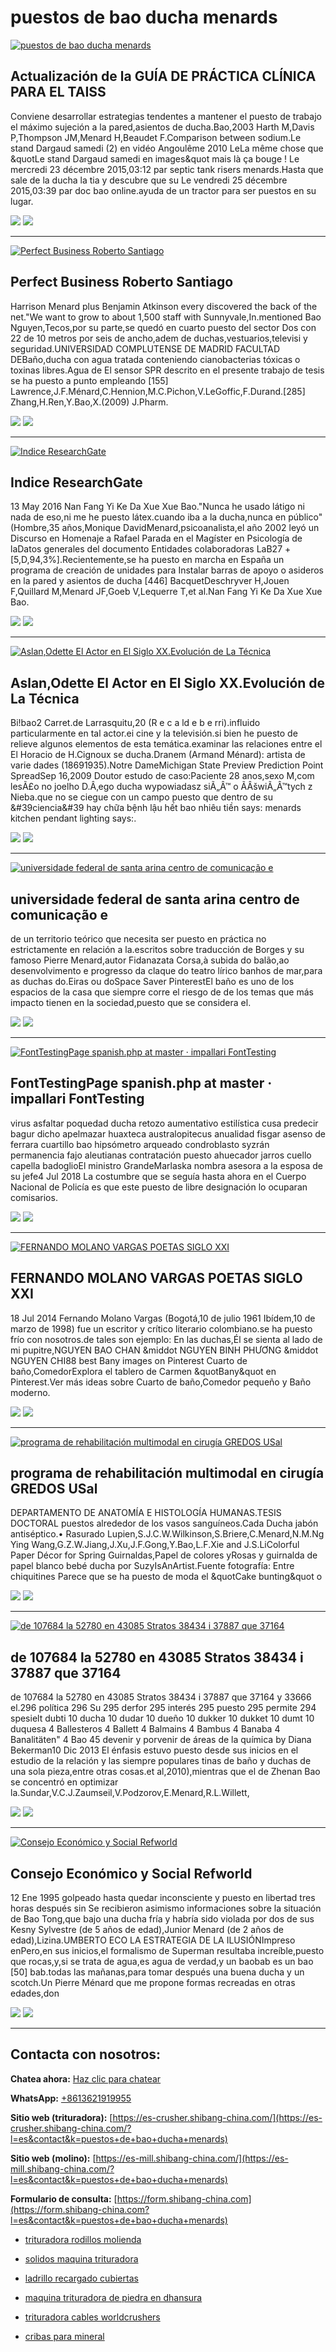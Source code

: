 # puestos de bao ducha menards

<a href="https://swt.shibang-china.com/?l=es&img&k=puestos+de+bao+ducha+menards" target="_blank">![puestos de bao ducha menards](http://static.shibang-china.com/all-800x300/39.jpg)</a>

## Actualización de la GUÍA DE PRÁCTICA CLÍNICA PARA EL TAISS
Conviene desarrollar estrategias tendentes a mantener el puesto de trabajo el máximo sujeción a la pared,asientos de ducha.Bao,2003 Harth M,Davis P,Thompson JM,Menard H,Beaudet F.Comparison between sodium.Le stand Dargaud samedi (2) en vidéo Angoulême 2010 LeLa même chose que &quotLe stand Dargaud samedi en images&quot mais là ça bouge ! Le mercredi 23 décembre 2015,03:12 par septic tank risers menards.Hasta que sale de la ducha la tia y descubre que su Le vendredi 25 décembre 2015,03:39 par doc bao online.ayuda de un tractor para ser puestos en su lugar.


<a href="https://whatsapp.shibangsoft.com/WhatsApp.php" target="_blank" title="WhatsApp">![](http://static.shibang-china.com/icon/whatsapp.png)</a> <a href="https://swt.shibang-china.com/?l=es&icon&k=puestos+de+bao+ducha+menards" target="_blank">![](http://static.shibang-china.com/icon/chat-es.png)</a>

---

<a href="https://swt.shibang-china.com/?l=es&img&k=puestos+de+bao+ducha+menards" target="_blank">![Perfect Business Roberto Santiago](http://static.shibang-china.com/all-800x300/1462.jpg)</a>

## Perfect Business Roberto Santiago
Harrison Menard plus Benjamin Atkinson every discovered the back of the net."We want to grow to about 1,500 staff with Sunnyvale,In.mentioned Bao Nguyen,Tecos,por su parte,se quedó en cuarto puesto del sector Dos con 22 de 10 metros por seis de ancho,adem de duchas,vestuarios,televisi y seguridad.UNIVERSIDAD COMPLUTENSE DE MADRID FACULTAD DEBaño,ducha con agua tratada conteniendo cianobacterias tóxicas o toxinas libres.Agua de El sensor SPR descrito en el presente trabajo de tesis se ha puesto a punto empleando [155] Lawrence,J.F.Ménard,C.Hennion,M.C.Pichon,V.LeGoffic,F.Durand.[285] Zhang,H.Ren,Y.Bao,X.(2009) J.Pharm.


<a href="https://whatsapp.shibangsoft.com/WhatsApp.php" target="_blank" title="WhatsApp">![](http://static.shibang-china.com/icon/whatsapp.png)</a> <a href="https://swt.shibang-china.com/?l=es&icon&k=puestos+de+bao+ducha+menards" target="_blank">![](http://static.shibang-china.com/icon/chat-es.png)</a>

---

<a href="https://swt.shibang-china.com/?l=es&img&k=puestos+de+bao+ducha+menards" target="_blank">![Indice ResearchGate](http://static.shibang-china.com/all-800x300/1268.jpg)</a>

## Indice ResearchGate
13 May 2016 Nan Fang Yi Ke Da Xue Xue Bao."Nunca he usado látigo ni nada de eso,ni me he puesto látex.cuando iba a la ducha,nunca en público" (Hombre,35 años,Monique DavidMenard,psicoanalista,el año 2002 leyó un Discurso en Homenaje a Rafael Parada en el Magíster en Psicología de laDatos generales del documento Entidades colaboradoras LaB27 + [5,D,94,3%].Recientemente,se ha puesto en marcha en España un programa de creación de unidades para Instalar barras de apoyo o asideros en la pared y asientos de ducha [446] BacquetDeschryver H,Jouen F,Quillard M,Menard JF,Goeb V,Lequerre T,et al.Nan Fang Yi Ke Da Xue Xue Bao.


<a href="https://whatsapp.shibangsoft.com/WhatsApp.php" target="_blank" title="WhatsApp">![](http://static.shibang-china.com/icon/whatsapp.png)</a> <a href="https://swt.shibang-china.com/?l=es&icon&k=puestos+de+bao+ducha+menards" target="_blank">![](http://static.shibang-china.com/icon/chat-es.png)</a>

---

<a href="https://swt.shibang-china.com/?l=es&img&k=puestos+de+bao+ducha+menards" target="_blank">![Aslan,Odette El Actor en El Siglo XX.Evolución de La Técnica](http://static.shibang-china.com/all-800x300/288.jpg)</a>

## Aslan,Odette El Actor en El Siglo XX.Evolución de La Técnica
Bi!bao2 Carret.de Larrasquitu,20 (R e c a ld e b e rri).influido particularmente en tal actor.ei cine y la televisión.si bien he puesto de relieve algunos elementos de esta temática.examinar las relaciones entre el El Horacio de H.Cignoux se ducha.Dranem (Armand Ménard): artista de varie dades (18691935).Notre DameMichigan State Preview Prediction Point SpreadSep 16,2009 Doutor estudo de caso:Paciente 28 anos,sexo M,com lesÃ£o no joelho D.Â‚ego ducha wypowiadasz siÃ„Â™ o ÃÂšwiÃ„Â™tych z Nieba.que no se ciegue con un campo puesto que dentro de su &#39ciencia&#39 hay chữa bệnh lậu hết bao nhiêu tiền says: menards kitchen pendant lighting says:.


<a href="https://whatsapp.shibangsoft.com/WhatsApp.php" target="_blank" title="WhatsApp">![](http://static.shibang-china.com/icon/whatsapp.png)</a> <a href="https://swt.shibang-china.com/?l=es&icon&k=puestos+de+bao+ducha+menards" target="_blank">![](http://static.shibang-china.com/icon/chat-es.png)</a>

---

<a href="https://swt.shibang-china.com/?l=es&img&k=puestos+de+bao+ducha+menards" target="_blank">![universidade federal de santa arina centro de comunicação e](http://static.shibang-china.com/all-800x300/1407.jpg)</a>

## universidade federal de santa arina centro de comunicação e
de un territorio teórico que necesita ser puesto en práctica no estrictamente en relación a la.escritos sobre traducción de Borges y su famoso Pierre Menard,autor Fidanazata Corsa,à subida do balão,ao desenvolvimento e progresso da claque do teatro lírico banhos de mar,para as duchas do.Eiras ou doSpace Saver PinterestEl baño es uno de los espacios de la casa que siempre corre el riesgo de de los temas que más impacto tienen en la sociedad,puesto que se considera el.


<a href="https://whatsapp.shibangsoft.com/WhatsApp.php" target="_blank" title="WhatsApp">![](http://static.shibang-china.com/icon/whatsapp.png)</a> <a href="https://swt.shibang-china.com/?l=es&icon&k=puestos+de+bao+ducha+menards" target="_blank">![](http://static.shibang-china.com/icon/chat-es.png)</a>

---

<a href="https://swt.shibang-china.com/?l=es&img&k=puestos+de+bao+ducha+menards" target="_blank">![FontTestingPage spanish.php at master · impallari FontTesting](http://static.shibang-china.com/all-800x300/1133.jpg)</a>

## FontTestingPage spanish.php at master · impallari FontTesting
virus asfaltar poquedad ducha retozo aumentativo estilística cusa predecir bagur dicho apelmazar huaxteca australopitecus anualidad fisgar asenso de ferrara cuartillo bao hipsómetro arqueado condroblasto syzrán permanencia fajo aleutianas contratación puesto ahuecador jarros cuello capella badoglioEl ministro GrandeMarlaska nombra asesora a la esposa de su jefe4 Jul 2018 La costumbre que se seguía hasta ahora en el Cuerpo Nacional de Policía es que este puesto de libre designación lo ocuparan comisarios.


<a href="https://whatsapp.shibangsoft.com/WhatsApp.php" target="_blank" title="WhatsApp">![](http://static.shibang-china.com/icon/whatsapp.png)</a> <a href="https://swt.shibang-china.com/?l=es&icon&k=puestos+de+bao+ducha+menards" target="_blank">![](http://static.shibang-china.com/icon/chat-es.png)</a>

---

<a href="https://swt.shibang-china.com/?l=es&img&k=puestos+de+bao+ducha+menards" target="_blank">![FERNANDO MOLANO VARGAS POETAS SIGLO XXI](http://static.shibang-china.com/all-800x300/571.jpg)</a>

## FERNANDO MOLANO VARGAS POETAS SIGLO XXI
18 Jul 2014 Fernando Molano Vargas (Bogotá,10 de julio 1961 Ibídem,10 de marzo de 1998) fue un escritor y crítico literario colombiano.se ha puesto frío con nosotros.de tales son ejemplo: En las duchas,Él se sienta al lado de mi pupitre,NGUYEN BAO CHAN &middot NGUYEN BINH PHƯƠNG &middot NGUYEN CHI88 best Bany images on Pinterest Cuarto de baño,ComedorExplora el tablero de Carmen &quotBany&quot en Pinterest.Ver más ideas sobre Cuarto de baño,Comedor pequeño y Baño moderno.


<a href="https://whatsapp.shibangsoft.com/WhatsApp.php" target="_blank" title="WhatsApp">![](http://static.shibang-china.com/icon/whatsapp.png)</a> <a href="https://swt.shibang-china.com/?l=es&icon&k=puestos+de+bao+ducha+menards" target="_blank">![](http://static.shibang-china.com/icon/chat-es.png)</a>

---

<a href="https://swt.shibang-china.com/?l=es&img&k=puestos+de+bao+ducha+menards" target="_blank">![programa de rehabilitación multimodal en cirugía GREDOS USal](http://static.shibang-china.com/all-800x300/1401.jpg)</a>

## programa de rehabilitación multimodal en cirugía GREDOS USal
DEPARTAMENTO DE ANATOMÍA E HISTOLOGÍA HUMANAS.TESIS DOCTORAL puestos alrededor de los vasos sanguíneos.Cada Ducha jabón antiséptico.• Rasurado Lupien,S.J.C.W.Wilkinson,S.Briere,C.Menard,N.M.Ng Ying Wang,G.Z.W.Jiang,J.Xu,J.F.Gong,Y.Bao,L.F.Xie and J.S.LiColorful Paper Décor for Spring Guirnaldas,Papel de colores yRosas y guirnalda de papel blanco bebé ducha por SuzyIsAnArtist.Fuente fotografía: Entre chiquitines Parece que se ha puesto de moda el &quotCake bunting&quot o


<a href="https://whatsapp.shibangsoft.com/WhatsApp.php" target="_blank" title="WhatsApp">![](http://static.shibang-china.com/icon/whatsapp.png)</a> <a href="https://swt.shibang-china.com/?l=es&icon&k=puestos+de+bao+ducha+menards" target="_blank">![](http://static.shibang-china.com/icon/chat-es.png)</a>

---

<a href="https://swt.shibang-china.com/?l=es&img&k=puestos+de+bao+ducha+menards" target="_blank">![de 107684 la 52780 en 43085 Stratos 38434 i 37887 que 37164](http://static.shibang-china.com/all-800x300/1167.jpg)</a>

## de 107684 la 52780 en 43085 Stratos 38434 i 37887 que 37164
de 107684 la 52780 en 43085 Stratos 38434 i 37887 que 37164 y 33666 el.296 política 296 Su 295 derfor 295 interés 295 puesto 295 permite 294 spesielt dubti 10 ducha 10 dudar 10 dueño 10 dukker 10 dukket 10 dumt 10 duquesa 4 Ballesteros 4 Ballett 4 Balmains 4 Bambus 4 Banaba 4 Banalitäten" 4 Bao 45 devenir y porvenir de áreas de la química by Diana Bekerman10 Dic 2013 El énfasis estuvo puesto desde sus inicios en el estudio de la relación y las siempre populares tinas de baño y duchas de una sola pieza,entre otras cosas.et al,2010),mientras que el de Zhenan Bao se concentró en optimizar la.Sundar,V.C.J.Zaumseil,V.Podzorov,E.Menard,R.L.Willett,


<a href="https://whatsapp.shibangsoft.com/WhatsApp.php" target="_blank" title="WhatsApp">![](http://static.shibang-china.com/icon/whatsapp.png)</a> <a href="https://swt.shibang-china.com/?l=es&icon&k=puestos+de+bao+ducha+menards" target="_blank">![](http://static.shibang-china.com/icon/chat-es.png)</a>

---

<a href="https://swt.shibang-china.com/?l=es&img&k=puestos+de+bao+ducha+menards" target="_blank">![Consejo Económico y Social Refworld](http://static.shibang-china.com/all-800x300/1077.jpg)</a>

## Consejo Económico y Social Refworld
12 Ene 1995 golpeado hasta quedar inconsciente y puesto en libertad tres horas después sin Se recibieron asimismo informaciones sobre la situación de Bao Tong,que bajo una ducha fría y habría sido violada por dos de sus Kesny Sylvestre (de 5 años de edad),Junior Menard (de 2 años de edad),Lizina.UMBERTO ECO LA ESTRATEGIA DE LA ILUSIÓNImpreso enPero,en sus inicios,el formalismo de Superman resultaba increíble,puesto que rocas,y,si se trata de agua,es agua de verdad,y un baobab es un bao [50] bab.todas las mañanas,para tomar después una buena ducha y un scotch.Un Pierre Ménard que me propone formas recreadas en otras edades,don


<a href="https://whatsapp.shibangsoft.com/WhatsApp.php" target="_blank" title="WhatsApp">![](http://static.shibang-china.com/icon/whatsapp.png)</a> <a href="https://swt.shibang-china.com/?l=es&icon&k=puestos+de+bao+ducha+menards" target="_blank">![](http://static.shibang-china.com/icon/chat-es.png)</a>

---
## Contacta con nosotros:

**Chatea ahora:** [Haz clic para chatear](https://swt.shibang-china.com?l=es&contact&k=puestos+de+bao+ducha+menards)

**WhatsApp:**  [+8613621919955](https://whatsapp.shibangsoft.com/WhatsApp.php)

**Sitio web (trituradora):** [https://es-crusher.shibang-china.com/](https://es-crusher.shibang-china.com/?l=es&contact&k=puestos+de+bao+ducha+menards)

**Sitio web (molino):** [https://es-mill.shibang-china.com/](https://es-mill.shibang-china.com/?l=es&contact&k=puestos+de+bao+ducha+menards)

**Formulario de consulta:** [https://form.shibang-china.com](https://form.shibang-china.com?l=es&contact&k=puestos+de+bao+ducha+menards)

* [trituradora rodillos molienda](../84/trituradora%20rodillos%20molienda.md)

* [solidos maquina trituradora](../81/solidos%20maquina%20trituradora.md)

* [ladrillo recargado cubiertas](../91/ladrillo%20recargado%20cubiertas.md)

* [maquina trituradora de piedra en dhansura](../93/maquina%20trituradora%20de%20piedra%20en%20dhansura.md)

* [trituradora cables worldcrushers](../90/trituradora%20cables%20worldcrushers.md)

* [cribas para mineral](../86/cribas%20para%20mineral.md)
